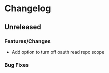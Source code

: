# Changelog

## Unreleased

### Features/Changes
- Add option to turn off oauth read repo scope

### Bug Fixes
